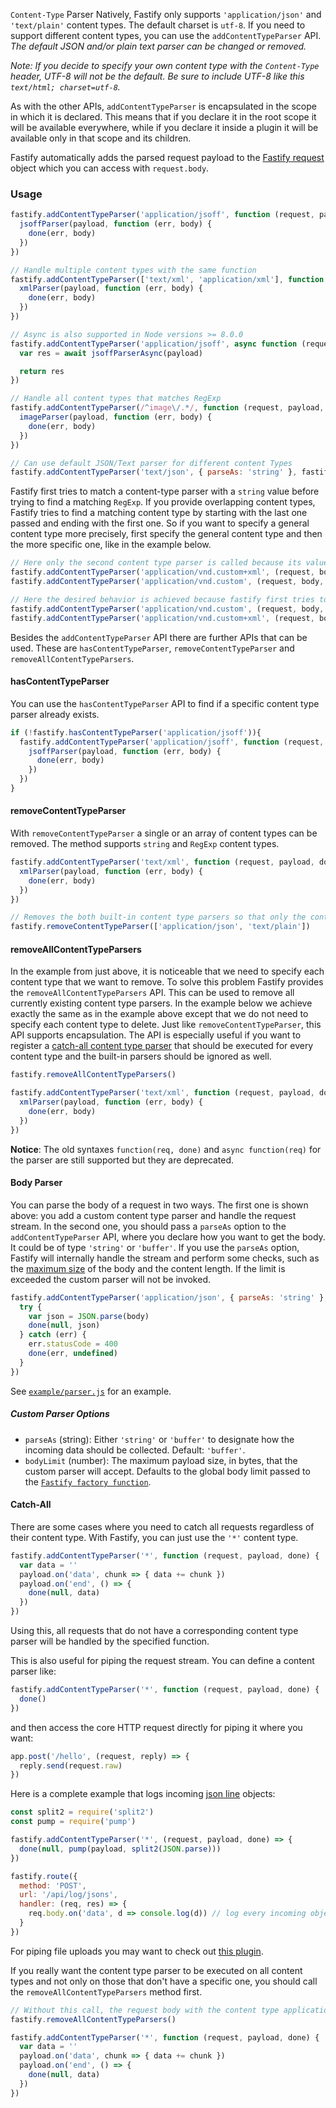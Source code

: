 `Content-Type` Parser
Natively, Fastify only supports `'application/json'` and `'text/plain'` content types. The default charset is `utf-8`. If you need to support different content types, you can use the `addContentTypeParser` API. *The default JSON and/or plain text parser can be changed or removed.*

*Note: If you decide to specify your own content type with the `Content-Type` header, UTF-8 will not be the default. Be sure to include UTF-8 like this `text/html; charset=utf-8`.*

As with the other APIs, `addContentTypeParser` is encapsulated in the scope in which it is declared. This means that if you declare it in the root scope it will be available everywhere, while if you declare it inside a plugin it will be available only in that scope and its children.

Fastify automatically adds the parsed request payload to the [Fastify request](Request.md) object which you can access with `request.body`.

### Usage
```js
fastify.addContentTypeParser('application/jsoff', function (request, payload, done) {
  jsoffParser(payload, function (err, body) {
    done(err, body)
  })
})

// Handle multiple content types with the same function
fastify.addContentTypeParser(['text/xml', 'application/xml'], function (request, payload, done) {
  xmlParser(payload, function (err, body) {
    done(err, body)
  })
})

// Async is also supported in Node versions >= 8.0.0
fastify.addContentTypeParser('application/jsoff', async function (request, payload) {
  var res = await jsoffParserAsync(payload)

  return res
})

// Handle all content types that matches RegExp 
fastify.addContentTypeParser(/^image\/.*/, function (request, payload, done) {
  imageParser(payload, function (err, body) {
    done(err, body)
  })
})

// Can use default JSON/Text parser for different content Types
fastify.addContentTypeParser('text/json', { parseAs: 'string' }, fastify.getDefaultJsonParser('ignore', 'ignore'))
```

Fastify first tries to match a content-type parser with a `string` value before trying to find a matching `RegExp`.
If you provide overlapping content types, Fastify tries to find a matching content type by starting with the last one passed and ending with the first one.
So if you want to specify a general content type more precisely, first specify the general content type and then the more specific one, like in the example below.

```js
// Here only the second content type parser is called because its value also matches the first one
fastify.addContentTypeParser('application/vnd.custom+xml', (request, body, done) => {} )
fastify.addContentTypeParser('application/vnd.custom', (request, body, done) => {} )

// Here the desired behavior is achieved because fastify first tries to match the `application/vnd.custom+xml` content type parser 
fastify.addContentTypeParser('application/vnd.custom', (request, body, done) => {} )
fastify.addContentTypeParser('application/vnd.custom+xml', (request, body, done) => {} )
```

Besides the `addContentTypeParser` API there are further APIs that can be used. These are `hasContentTypeParser`, `removeContentTypeParser` and `removeAllContentTypeParsers`.

#### hasContentTypeParser

You can use the `hasContentTypeParser` API to find if a specific content type parser already exists.

```js
if (!fastify.hasContentTypeParser('application/jsoff')){
  fastify.addContentTypeParser('application/jsoff', function (request, payload, done) {
    jsoffParser(payload, function (err, body) {
      done(err, body)
    })
  })
}
```

#### removeContentTypeParser

With `removeContentTypeParser` a single or an array of content types can be removed. The method supports `string` and
`RegExp` content types.

```js
fastify.addContentTypeParser('text/xml', function (request, payload, done) {
  xmlParser(payload, function (err, body) {
    done(err, body)
  })
})

// Removes the both built-in content type parsers so that only the content type parser for text/html is available
fastify.removeContentTypeParser(['application/json', 'text/plain'])
```

#### removeAllContentTypeParsers

In the example from just above, it is noticeable that we need to specify each content type that we want to remove.
To solve this problem Fastify provides the `removeAllContentTypeParsers` API. This can be used to remove all currently existing content type parsers.
In the example below we achieve exactly the same as in the example above except that we do not need to specify each content type to delete.
Just like `removeContentTypeParser`, this API supports encapsulation. The API is especially useful if you want to register a 
[catch-all content type parser](#Catch-All) that should be executed for every content type and the built-in parsers should be ignored as well.

```js
fastify.removeAllContentTypeParsers()

fastify.addContentTypeParser('text/xml', function (request, payload, done) {
  xmlParser(payload, function (err, body) {
    done(err, body)
  })
})
```

**Notice**: The old syntaxes `function(req, done)` and `async function(req)` for the parser are still supported but they are deprecated.

#### Body Parser
You can parse the body of a request in two ways. The first one is shown above: you add a custom content type parser and handle the request stream. In the second one, you should pass a `parseAs` option to the `addContentTypeParser` API, where you declare how you want to get the body. It could be of type `'string'` or `'buffer'`. If you use the `parseAs` option, Fastify will internally handle the stream and perform some checks, such as the [maximum size](Server.md#factory-body-limit) of the body and the content length. If the limit is exceeded the custom parser will not be invoked.
```js
fastify.addContentTypeParser('application/json', { parseAs: 'string' }, function (req, body, done) {
  try {
    var json = JSON.parse(body)
    done(null, json)
  } catch (err) {
    err.statusCode = 400
    done(err, undefined)
  }
})
```

See [`example/parser.js`](../examples/parser.js) for an example.

##### Custom Parser Options
+ `parseAs` (string): Either `'string'` or `'buffer'` to designate how the incoming data should be collected. Default: `'buffer'`.
+ `bodyLimit` (number): The maximum payload size, in bytes, that the custom parser will accept. Defaults to the global body limit passed to the [`Fastify factory function`](Server.md#bodylimit).

#### Catch-All
There are some cases where you need to catch all requests regardless of their content type. With Fastify, you can just use the `'*'` content type.
```js
fastify.addContentTypeParser('*', function (request, payload, done) {
  var data = ''
  payload.on('data', chunk => { data += chunk })
  payload.on('end', () => {
    done(null, data)
  })
})
```

Using this, all requests that do not have a corresponding content type parser will be handled by the specified function.

This is also useful for piping the request stream. You can define a content parser like:

```js
fastify.addContentTypeParser('*', function (request, payload, done) {
  done()
})
```

and then access the core HTTP request directly for piping it where you want:

```js
app.post('/hello', (request, reply) => {
  reply.send(request.raw)
})
```

Here is a complete example that logs incoming [json line](https://jsonlines.org/) objects:

```js
const split2 = require('split2')
const pump = require('pump')

fastify.addContentTypeParser('*', (request, payload, done) => {
  done(null, pump(payload, split2(JSON.parse)))
})

fastify.route({
  method: 'POST',
  url: '/api/log/jsons',
  handler: (req, res) => {
    req.body.on('data', d => console.log(d)) // log every incoming object
  }
})
 ```

For piping file uploads you may want to check out [this plugin](https://github.com/fastify/fastify-multipart).

If you really want the content type parser to be executed on all content types and not only on those that don't have a 
specific one, you should call the `removeAllContentTypeParsers` method first.

```js
// Without this call, the request body with the content type application/json would be processed by the built in json parser
fastify.removeAllContentTypeParsers()

fastify.addContentTypeParser('*', function (request, payload, done) {
  var data = ''
  payload.on('data', chunk => { data += chunk })
  payload.on('end', () => {
    done(null, data)
  })
})
```
